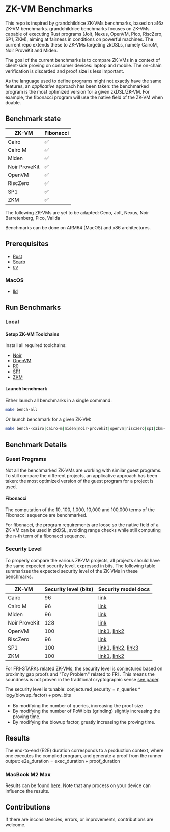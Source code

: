 # ZK-VM Benchmarks

This repo is inspired by grandchildrice ZK-VMs benchmarks, based on a16z ZK-VM benchmarks.
grandchildrice benchmarks focuses on ZK-VMs capable of executing Rust programs (Jolt, Nexus, OpenVM, Pico, RiscZero, SP1, ZKM), aiming at fairness in conditions on powerful machines. The current repo extends these to ZK-VMs targeting zkDSLs, namely CairoM, Noir ProveKit and Miden.

The goal of the current benchmarks is to compare ZK-VMs in a context of client-side proving on consumer devices: laptop and mobile. The on-chain verification is discarded and proof size is less important.

As the language used to define programs might not exactly have the same features, an _applicative_ approach has been taken: the benchmarked program is the most optimized version for a given zkDSL/ZK-VM.
For example, the fibonacci program will use the native field of the ZK-VM when doable.

## Benchmark state

| ZK-VM         | Fibonacci |
| ------------- | --------- |
| Cairo         | ✅        |
| Cairo M       | ✅        |
| Miden         | ✅        |
| Noir ProveKit | ✅        |
| OpenVM        | ✅        |
| RiscZero      | ✅        |
| SP1           | ✅        |
| ZKM           | ✅        |

The following ZK-VMs are yet to be adapted: Ceno, Jolt, Nexus, Noir Barretenberg, Pico, Valida

Benchmarks can be done on ARM64 (MacOS) and x86 architectures.

## Prerequisites

- [Rust](https://www.rust-lang.org/tools/install)
- [Scarb](https://docs.swmansion.com/scarb/)
- [uv](https://docs.astral.sh/uv/getting-started/installation/)

### MacOS

- [lld](https://formulae.brew.sh/formula/lld)

## Run Benchmarks

### Local

#### Setup ZK-VM Toolchains

Install all required toolchains:

- [Noir](https://noir-lang.org/docs/getting_started/quick_start)
- [OpenVM](https://book.openvm.dev/getting-started/install.html)
- [R0](https://dev.risczero.com/api/zkvm/install)
- [SP1](https://docs.succinct.xyz/docs/sp1/getting-started/install)
- [ZKM](https://docs.zkm.io/introduction/installation.html)

#### Launch benchmark

Either launch all benchmarks in a single command:

```bash
make bench-all
```

Or launch benchmark for a given ZK-VM:

```bash
make bench-<cairo|cairo-m|miden|noir-provekit|openvm|risczero|sp1|zkm>
```

## Benchmark Details

### Guest Programs

Not all the benchmarked ZK-VMs are working with similar guest programs.
To still compare the different projects, an applicative approach has been taken: the most optimized version of the guest program for a project is used.

#### Fibonacci

The computation of the 10, 100, 1,000, 10,000 and 100,000 terms of the Fibonacci sequence are benchmarked.

For fibonacci, the program requirements are loose so the native field of a ZK-VM can be used in zkDSL, avoiding range checks while still computing the n-th term of a fibonacci sequence.

### Security Level

To properly compare the various ZK-VM projects, all projects should have the same expected security level, expressed in bits.
The following table summarizes the expected security level of the ZK-VMs in these benchmarks.

| ZK-VM         | Security level (bits) | Security model docs                                                                                                                                                                                                                                                                                                                      |
| ------------- | --------------------- | ---------------------------------------------------------------------------------------------------------------------------------------------------------------------------------------------------------------------------------------------------------------------------------------------------------------------------------------- |
| Cairo         | 96                    | [link](./cairo/src/main.rs#L26)                                                                                                                                                                                                                                                                                                          |
| Cairo M       | 96                    | [link](https://github.com/kkrt-labs/zkvm-benchmarks/blob/accbfa6a4ad949596936660503bd6ba53e576373/cairo-m/src/main.rs#L114)                                                                                                                                                                                                              |
| Miden         | 96                    | [link](https://github.com/0xMiden/miden-vm/blob/1878ce974a7aa8834e70072b5ef3ca4d299b9873/air/src/options.rs#L182-L186)                                                                                                                                                                                                                   |
| Noir ProveKit | 128                   | [link](https://github.com/worldfnd/ProveKit/blob/77304a3509554ef82025348ecbb660614ac50c0a/noir-r1cs/src/whir_r1cs.rs#L96)                                                                                                                                                                                                                |
| OpenVM        | 100                   | [link1](./openvm/src/bin/fibonacci.rs#L79), [link2](https://github.com/openvm-org/stark-backend/blob/b0bec8739d249370f91862f99c2ecc2c03d33240/crates/stark-sdk/src/config/fri_params.rs#L29)                                                                                                                                             |
| RiscZero      | 96                    | [link](https://github.com/risc0/risc0/blob/bef7bf580eb13d5467074b5f6075a986734d3fe5/website/api/security-model.md#cryptographic-security)                                                                                                                                                                                                |
| SP1           | 100                   | [link1](https://docs.succinct.xyz/assets/files/SP1_Turbo_Memory_Argument-b042ba18b58c4add20a8370f4802f077.pdf), [link2](https://docs.succinct.xyz/docs/sp1/security/security-model#security-of-elliptic-curves-over-extension-fields), [link3](https://docs.succinct.xyz/docs/sp1/security/security-model#conjectures-for-fris-security) |
| ZKM           | 100                   | [link1](https://docs.zkm.io/design/memory-checking.html#elliptic-curve-selection-over-koalabear-prime-extension-field), [link2](https://github.com/ProjectZKM/Ziren/blob/52dd269d475b10b6b2ddc5df3155814633491f24/crates/stark/src/kb31_poseidon2.rs#L202-L203)                                                                          |

For FRI-STARKs related ZK-VMs, the security level is conjectured based on proximity gap proofs and "Toy Problem" related to FRI . This means the soundness is not proven in the traditional cryptographic sense [see paper](https://eprint.iacr.org/2024/1161.pdf).

The security level is tunable:
$`\text{conjectured\_security} = \text{n\_queries} * \log_2(\text{blowup\_factor}) + \text{pow\_bits}`$

- By modifying the number of queries, increasing the proof size
- By modifying the number of PoW bits (grinding) slightly increasing the proving time.
- By modifying the blowup factor, greatly increasing the proving time.

## Results

The end-to-end (E2E) duration corresponds to a production context, where one executes the compiled program, and generate a proof from the runner output: $`\text{e2e\_duration} = \text{exec\_duration} + \text{proof\_duration}`$

### MacBook M2 Max

Results can be found [here](.outputs/benchmark/simple_benchmarks.ipynb).
Note that any process on your device can influence the results.

## Contributions

If there are inconsistencies, errors, or improvements, contributions are welcome.
